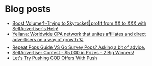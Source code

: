 # Blog posts
<!-- BLOG-POST-LIST:START -->
- [Boost Volume↑-Trying to Skyrocket🚀profit from XX to XXX with SelfAdvertiser&#39;s Help!](https://afflift.com/f/threads/boost-volume%E2%86%91-trying-to-skyrocket%F0%9F%9A%80profit-from-xx-to-xxx-with-selfadvertisers-help.10652/)
- [Yellana: Worldwide CPA network that unites affiliates and direct advertisers on a way of growth 🪐](https://afflift.com/f/threads/yellana-worldwide-cpa-network-that-unites-affiliates-and-direct-advertisers-on-a-way-of-growth-%F0%9F%AA%90.10512/)
- [Repeat Pops Guide VS Go Survey Pops? Asking a bit of advice.](https://afflift.com/f/threads/repeat-pops-guide-vs-go-survey-pops-asking-a-bit-of-advice.10654/)
- [SelfAdvertiser Contest - $5,000 in Prizes - 2 Big Winners!](https://afflift.com/f/threads/selfadvertiser-contest-5-000-in-prizes-2-big-winners.10651/)
- [Let&#39;s Try Pushing COD Offers With Push](https://afflift.com/f/threads/lets-try-pushing-cod-offers-with-push.10646/)
<!-- BLOG-POST-LIST:END -->
